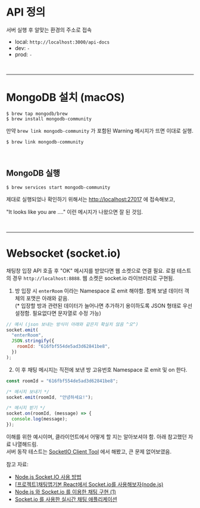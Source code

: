 # API 정의

서버 실행 후 알맞는 환경의 주소로 접속

- local: `http://localhost:3000/api-docs`
- dev: `-`
- prod: `-`

<br/>

---

# MongoDB 설치 (macOS)

```
$ brew tap mongodb/brew
$ brew install mongodb-community
```

만약 `brew link mongodb-community` 가 포함된 Warning 메시지가 뜨면 이대로 실행.

```
$ brew link mongodb-community
```

<br/>

## MongoDB 실행

```
$ brew services start mongodb-community
```

제대로 실행되었나 확인하기 위해서는 [http://localhost:27017](http://localhost:27017) 에 접속해보고,

"It looks like you are ...." 이런 메시지가 나왔으면 잘 된 것임.

<br/>

---

# Websocket (socket.io)

채팅창 입장 API 호출 후 "OK" 메시지를 받았다면 웹 소켓으로 연결 필요. 로컬 테스트의 경우 `http://localhost:8888`. 웹 소켓은 socket.io 라이브러리로 구현됨.

1. 방 입장 시 `enterRoom` 이라는 Namespace 로 emit 해야함. 함께 보낼 데이터 객체의 포맷은 아래와 같음. <br/> (\* 입장할 방과 관련된 데이터가 늘어나면 추가하기 용이하도록 JSON 형태로 우선 설정함. 필요없다면 문자열로 수정 가능)

```js
// 예시 (json 보내는 방식이 아래와 같은지 확실치 않음 ^오^)
socket.emit(
  "enterRoom",
  JSON.stringify({
    roomId: "616fbf554de5ad3d62841be8",
  })
);
```

2. 이 후 채팅 메시지는 직전에 보낸 방 고유번호 Namespace 로 emit 및 on 한다.

```js
const roomId = "616fbf554de5ad3d62841be8";

/* 메시지 보내기 */
socket.emit(roomId, "안녕하세요!");

/* 메시지 받기 */
socket.on(roomId, (message) => {
  console.log(message);
});
```

이해를 위한 예시이며, 클라이언트에서 어떻게 할 지는 알아보셔야 함. 아래 참고했던 자료 나열해드림. <br/> 서버 동작 테스트는 [SocketIO Client Tool](https://amritb.github.io/socketio-client-tool/) 에서 해봤고, 큰 문제 없어보였음.

참고 자료:

- [Node.js Socket.IO 사용 방법](https://jsikim1.tistory.com/165)
- [[프로젝트]채팅앱기본 React에서 Socket.io를 사용해보자(node.js)](https://coding-hwije.tistory.com/24)
- [Node.js 와 Socket.io 를 이용한 채팅 구현 (1)](https://berkbach.com/node-js%EC%99%80-socket-io%EB%A5%BC-%EC%9D%B4%EC%9A%A9%ED%95%9C-%EC%B1%84%ED%8C%85-%EA%B5%AC%ED%98%84-1-cb215954847b)
- [Socket.io 를 사용한 실시간 채팅 애플리케이션](https://poiemaweb.com/nodejs-socketio)

